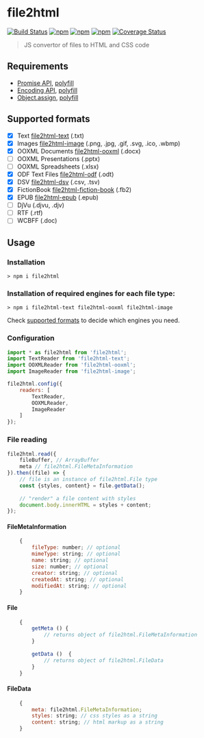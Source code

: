 # file2html
[![Build Status](https://secure.travis-ci.org/file2html/file2html.png?branch=master)](https://travis-ci.org/file2html/file2html)
[![npm](https://img.shields.io/npm/dm/file2html.svg)](https://www.npmjs.com/package/file2html)
[![npm](https://img.shields.io/npm/v/file2html.svg)](https://www.npmjs.com/package/file2html)
[![npm](https://img.shields.io/npm/l/file2html.svg)](https://www.npmjs.com/package/file2html)
[![Coverage Status](https://coveralls.io/repos/github/file2html/file2html/badge.svg?branch=master)](https://coveralls.io/github/file2html/file2html?branch=master)

> JS convertor of files to HTML and CSS code

## Requirements
* [Promise API](https://developer.mozilla.org/en/docs/Web/JavaScript/Reference/Global_Objects/Promise), [polyfill](https://github.com/lahmatiy/es6-promise-polyfill)
* [Encoding API](https://developer.mozilla.org/en-US/docs/Web/API/Encoding_API), [polyfill](https://github.com/inexorabletash/text-encoding)
* [Object.assign](https://developer.mozilla.org/en/docs/Web/JavaScript/Reference/Global_Objects/Object/assign), [polyfill](https://github.com/ljharb/object.assign)

## Supported formats
- [x] Text                [file2html-text](https://github.com/file2html/file2html-text)                 (.txt)
- [x] Images              [file2html-image](https://github.com/file2html/file2html-image)               (.png, .jpg, .gif, .svg, .ico, .wbmp)
- [x] OOXML Documents     [file2html-ooxml](https://github.com/file2html/file2html-ooxml)               (.docx)
- [ ] OOXML Presentations (.pptx)
- [ ] OOXML Spreadsheets  (.xlsx)
- [x] ODF Text Files      [file2html-odf](https://github.com/file2html/file2html-odf)                   (.odt)
- [x] DSV                 [file2html-dsv](https://github.com/file2html/file2html-dsv)                   (.csv, .tsv)
- [x] FictionBook         [file2html-fiction-book](https://github.com/file2html/file2html-fiction-book) (.fb2)
- [x] EPUB                [file2html-epub](https://github.com/file2html/file2html-epub)                 (.epub)
- [ ] DjVu                (.djvu, .djv)
- [ ] RTF                 (.rtf)
- [ ] WCBFF               (.doc)

## Usage
### Installation

```shell
> npm i file2html
```

### Installation of required engines for each file type:

```shell
> npm i file2html-text file2html-ooxml file2html-image 
```

Check [supported formats](#supported-formats) to decide which engines you need.

### Configuration

```js
import * as file2html from 'file2html';
import TextReader from 'file2html-text';
import OOXMLReader from 'file2html-ooxml';
import ImageReader from 'file2html-image';

file2html.config({
    readers: [
        TextReader,
        OOXMLReader,
        ImageReader
    ]
});
```

### File reading

```js
file2html.read({
    fileBuffer, // ArrayBuffer
    meta // file2html.FileMetaInformation
}).then((file) => {
    // file is an instance of file2html.File type 
    const {styles, content} = file.getData();    
    
    // "render" a file content with styles
    document.body.innerHTML = styles + content;
});
```

#### FileMetaInformation

```js
    {
        fileType: number; // optional
        mimeType: string; // optional
        name: string; // optional
        size: number; // optional
        creator: string; // optional
        createdAt: string; // optional
        modifiedAt: string; // optional
    }
```

#### File

```js
    {
        getMeta () {
            // returns object of file2html.FileMetaInformation    
        }
    
        getData ()  {
            // returns object of file2html.FileData
        }
    }
```

#### FileData

```js
    {
        meta: file2html.FileMetaInformation;
        styles: string; // css styles as a string
        content: string; // html markup as a string
    }
```
